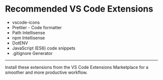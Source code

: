 # Recommended VS Code Extensions

- vscode-icons
- Prettier - Code formatter
- Path Intellisense
- npm Intellisense
- DotENV
- JavaScript (ES6) code snippets
- .gitignore Generator

---

Install these extensions from the VS Code Extensions Marketplace for a smoother and more productive workflow.
